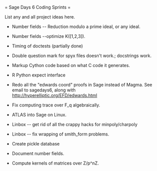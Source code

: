 = Sage Days 6 Coding Sprints =

List any and all project ideas here.

 * Number fields -- Reduction modulo a prime ideal, or any ideal.

 * Number fields --optimize K([1,2,3]).

 * Timing of doctests (partially done)

 * Double question mark for spyx files doesn't work.; docstrings work.

 * Markup Cython code based on what C code it generates.

 * R Python expect interface

 * Redo all the "edwards coord" proofs in Sage instead of Magma. 
   See email to sagedays6, along with http://hyperelliptic.org/EFD/edwards.html

 * Fix computing trace over F_q algebraically. 

 * ATLAS into Sage on Linux. 

 * Linbox -- get rid of all the crappy hacks for minpoly/charpoly

 * Linbox -- fix wrapping of smith_form problems.

 * Create pickle database

 * Document number fields. 

 * Compute kernels of matrices over Z/p^nZ.
